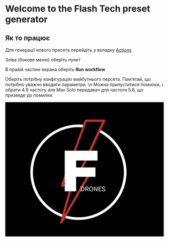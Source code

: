 <h1> Welcome to the Flash Tech preset generator </h1>
<h2>Як то працює</h2>
<p>Для генерації нового пресета перейдіть у вкладку <a href="https://github.com/shooreeck/FT/actions">Actions</a></p>
<p>Зліва (бокове меню) оберіть пункт <a href="https://github.com/shooreeck/FT/actions/workflows/main.yml"Preset Generator></a></p>
<p>В правій частині екрана оберіть <b>Run workflow</b></p>
<p>Оберіть потрібну конфігурацію майбутнього персета. Памʼятай, що потрібно уважно вводити параметри. \n Можна припуститися помилки, і обрати 4.9 частоту але Max Solo передавач для частоти 5.8, що призведе до помилки.</p>
<p></p>
<p></p>
<p></p>
<p></p>


<img src="Addition/logo.png" alt="Italian Trulli">



